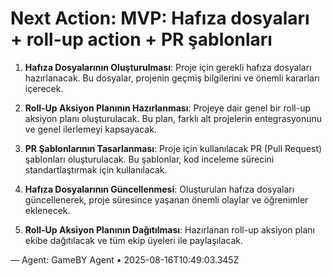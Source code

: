 # Next Action: MVP: Hafıza dosyaları + roll-up action + PR şablonları

1. **Hafıza Dosyalarının Oluşturulması**: Proje için gerekli hafıza dosyaları hazırlanacak. Bu dosyalar, projenin geçmiş bilgilerini ve önemli kararları içerecek.

2. **Roll-Up Aksiyon Planının Hazırlanması**: Projeye dair genel bir roll-up aksiyon planı oluşturulacak. Bu plan, farklı alt projelerin entegrasyonunu ve genel ilerlemeyi kapsayacak.

3. **PR Şablonlarının Tasarlanması**: Proje için kullanılacak PR (Pull Request) şablonları oluşturulacak. Bu şablonlar, kod inceleme sürecini standartlaştırmak için kullanılacak.

4. **Hafıza Dosyalarının Güncellenmesi**: Oluşturulan hafıza dosyaları güncellenerek, proje süresince yaşanan önemli olaylar ve öğrenimler eklenecek.

5. **Roll-Up Aksiyon Planının Dağıtılması**: Hazırlanan roll-up aksiyon planı ekibe dağıtılacak ve tüm ekip üyeleri ile paylaşılacak.

— Agent: GameBY Agent • 2025-08-16T10:49:03.345Z
